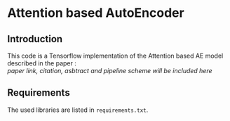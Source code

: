 # Attention based AutoEncoder

## Introduction
This code is a Tensorflow implementation of the Attention based AE model described in the paper :  
_paper link, citation, asbtract and pipeline scheme will be included here_


## Requirements
The used libraries are listed in `requirements.txt`.
